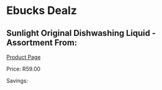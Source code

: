 
# Ebucks Dealz
## Sunlight Original Dishwashing Liquid - Assortment From:
[Product Page](https://www.ebucks.com/web/shop/productSelected.do?prodId=1133325322&catId=1133291653)

Price: R59.00

Savings: 


	